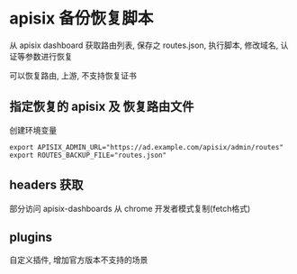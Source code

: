 # apisix 备份恢复脚本

从 apisix dashboard 获取路由列表, 保存之 routes.json, 执行脚本, 修改域名, 认证等参数进行恢复

可以恢复路由, 上游, 不支持恢复证书

## 指定恢复的 apisix 及 恢复路由文件

创建环境变量

```
export APISIX_ADMIN_URL="https://ad.example.com/apisix/admin/routes"
export ROUTES_BACKUP_FILE="routes.json"
```

## headers 获取

部分访问 apisix-dashboards 从 chrome 开发者模式复制(fetch格式)

## plugins

自定义插件, 增加官方版本不支持的场景
